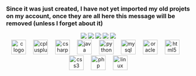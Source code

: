 ### Since it was just created, I have not yet imported my old projets on my account, once they are all here this message will be removed (unless I forget about it)

<div align="center">
<img src="http://github-profile-summary-cards.vercel.app/api/cards/profile-details?username=calliixte&theme=nightowl"/>
<img src="http://github-profile-summary-cards.vercel.app/api/cards/repos-per-language?username=calliixte&theme=nightowl"/>
<img src="http://github-profile-summary-cards.vercel.app/api/cards/most-commit-language?username=calliixte&theme=nightowl"/>
<img src="http://github-profile-summary-cards.vercel.app/api/cards/stats?username=calliixte&theme=nightowl"/>
<img src="http://github-profile-summary-cards.vercel.app/api/cards/productive-time?username=calliixte&theme=nightowl&utcOffset=1"/>
</div>

<div align="center">
  <img src="https://cdn.jsdelivr.net/gh/devicons/devicon/icons/c/c-original.svg" height="40" alt="c logo"  />
  <img width="12" />
  <img src="https://cdn.jsdelivr.net/gh/devicons/devicon/icons/cplusplus/cplusplus-original.svg" height="40" alt="cplusplus logo"  />
  <img width="12" />
  <img src="https://cdn.jsdelivr.net/gh/devicons/devicon/icons/csharp/csharp-original.svg" height="40" alt="csharp logo"  />
  <img width="12" />
  <img src="https://skillicons.dev/icons?i=java" height="40" alt="java logo"  />
  <img width="12" />
  <img src="https://cdn.jsdelivr.net/gh/devicons/devicon/icons/python/python-original.svg" height="40" alt="python logo"  />
  <img width="12" />
  <img src="https://cdn.simpleicons.org/mysql/4479A1" height="40" alt="mysql logo"  />
  <img width="12" />
  <img src="https://cdn.jsdelivr.net/gh/devicons/devicon/icons/oracle/oracle-original.svg" height="40" alt="oracle logo"  />
  <img width="12" />
  <img src="https://cdn.jsdelivr.net/gh/devicons/devicon/icons/html5/html5-original.svg" height="40" alt="html5 logo"  />
  <img width="12" />
  <img src="https://cdn.jsdelivr.net/gh/devicons/devicon/icons/css3/css3-original.svg" height="40" alt="css3 logo"  />
  <img width="12" />
  <img src="https://cdn.simpleicons.org/php/777BB4" height="40" alt="php logo"  />
  <img width="12" />
  <img src="https://skillicons.dev/icons?i=linux" height="40" alt="linux logo"  />
</div>

###
